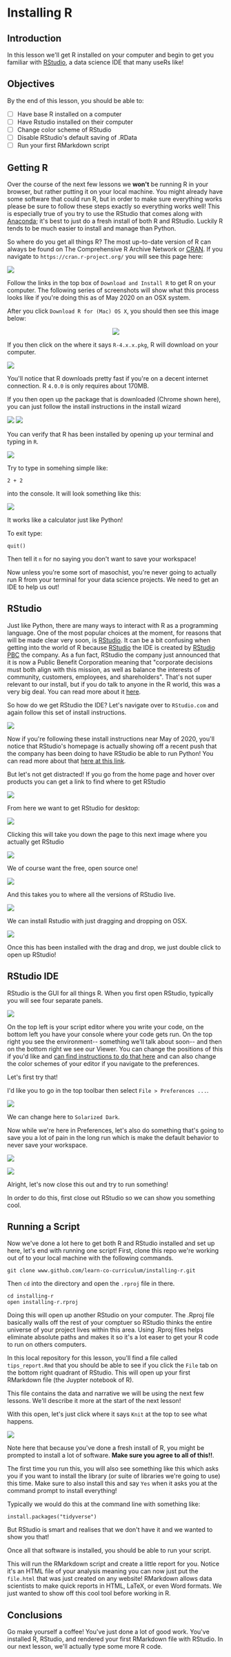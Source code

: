 # Installing R 

## Introduction

In this lesson we'll get R installed on your computer and begin to get you familiar with [RStudio](https://rstudio.com/), a data science IDE that many useRs like! 

## Objectives

By the end of this lesson, you should be able to:

* [ ] Have base R installed on a computer
* [ ] Have Rstudio installed on their computer
* [ ] Change color scheme of RStudio 
* [ ] Disable RStudio's default saving of .RData 
* [ ] Run your first RMarkdown script

## Getting R 

Over the course of the next few lessons we **won't** be running R in your browser, but rather putting it on your local machine.
You might already have some software that could run R, but in order to make sure everything works please be sure to follow these steps exactly so everything works well!
This is especially true of you try to use the RStudio that comes along with [Anaconda](https://www.anaconda.com/); it's best to just do a fresh install of both R and RStudio.
Luckily R tends to be much easier to install and manage than Python. 

So where do you get all things R?
The most up-to-date version of R can always be found on The Comprehensive R Archive Network or [CRAN](https://cran.r-project.org/).
If you navigate to `https://cran.r-project.org/` you will see this page here:

![](img/r-install-1.png)

Follow the links in the top box of `Download and Install R` to get R on your computer.
The following series of screenshots will show what this process looks like if you're doing this as of May 2020 on an OSX system. 

After you click `Download R for (Mac) OS X`, you should then see this image below:

<div style="text-align:center"><img src="img/r-install-2.png" /></div>

If you then click on the where it says `R-4.x.x.pkg`, R will download on your computer. 

![](img/r-install-3.png)

You'll notice that R downloads pretty fast if you're on a decent internet connection.
R `4.0.0` is only requires about 170MB. 

If you then open up the package that is downloaded (Chrome shown here), you can just follow the install instructions in the install wizard 

![](img/r-install-4.png)
![](img/r-install-5.png)

You can verify that R has been installed by opening up your terminal and typing in `R`.

![](img/r-install-6.png)

Try to type in somehing simple like:

```{r}
2 + 2
```

into the console.
It will look something like this: 

![](img/r-install-7.png)

It works like a calculator just like Python! 

To exit type: 

```{r}
quit()
```

Then tell it `n` for no saying you don't want to save your workspace! 

Now unless you're some sort of masochist, you're never going to actually run R from your terminal for your data science projects. 
We need to get an IDE to help us out!


## RStudio

Just like Python, there are many ways to interact with R as a programming language.
One of the most popular choices at the moment, for reasons that will be made clear very soon, is [RStudio]().
It can be a bit confusing when getting into the world of R because [RStudio](https://rstudio.com/products/rstudio/download/) the IDE is created by [RStudio PBC](https://rstudio.com/) the company.
As a fun fact, RStudio the company just announced that it is now a Public Benefit Corporation meaning that "corporate decisions must both align with this mission, as well as balance the interests of community, customers, employees, and shareholders".
That's not super relevant to our install, but if you do talk to anyone in the R world, this was a very big deal.
You can read more about it [here](https://blog.rstudio.com/2020/01/29/rstudio-pbc/). 

So how do we get RStudio the IDE?
Let's navigate over to `RStudio.com` and again follow this set of install instructions.

![](img/r-install-8.png)

Now if you're following these install instructions near May of 2020, you'll notice that RStudio's homepage is actually showing off a recent push that the company has been doing to have RStudio be able to run Python!
You can read more about that [here at this link](https://blog.rstudio.com/2020/04/02/rstudio-connect-1-8-2/).

But let's not get distracted! 
If you go from the home page and hover over products you can get a link to find where to get RStudio

![](img/r-install-9.png)

From here we want to get RStudio for desktop:

![](img/r-install-10.png)

Clicking this will take you down the page to this next image where you actually get RStudio

![](img/r-install-11.png)

We of course want the free, open source one!

![](img/r-install-12.png)

And this takes you to where all the versions of RStudio live.

![](img/r-install-13.png)

We can install Rstudio with just dragging and dropping on OSX.

![](img/r-install-14.png)

Once this has been installed with the drag and drop, we just double click to open up RStudio! 

## RStudio IDE 

RStudio is the GUI for all things R.
When you first open RStudio, typically you will see four separate panels.

![](img/rstudio-1.png)

On the top left is your script editor where you write your code, on the bottom left you have your console where your code gets run.
On the top right you see the environment-- something we'll talk about soon-- and then on the bottom right we see our Viewer. 
You can change the positions of this if you'd like and [can find instructions to do that here](https://support.rstudio.com/hc/en-us/articles/200549016-Customizing-RStudio) and can also change the color schemes of your editor if you navigate to the preferences.

Let's first try that!

I'd like you to go in the top toolbar then select `File > Preferences ...`.

![](img/rstudio-2.png)

We can change here to `Solarized Dark`. 

Now while we're here in Preferences, let's also do something that's going to save you a lot of pain in the long run which is make the default behavior to never save your workspace.

![](img/rstudio-3.png)

![](img/rstudio-4.png)

Alright, let's now close this out and try to run something!

In order to do this, first close out RStudio so we can show you something cool.

## Running a Script

Now we've done a lot here to get both R and RStudio installed and set up here, let's end with running one script!
First, clone this repo we're working out of to your local machine with the following commands.

```
git clone www.github.com/learn-co-curriculum/installing-r.git
```
Then `cd` into the directory and open the `.rproj` file in there.

```
cd installing-r
open installing-r.rproj
```

Doing this will open up another RStudio on your computer.
The .Rproj file basically walls off the rest of your comptuer so RStudio thinks the entire universe of your project lives within this area.
Using .Rproj files helps eliminate absolute paths and makes it so it's a lot easer to get your R code to run on others computers.

In this local repository for this lesson, you'll find a file called `tips_report.Rmd` that you should be able to see if you click the `File` tab on the bottom right quadrant of RStudio.
This will open up your first RMarkdown file (the Juypter notebook of R).

This file contains the data and narrative we will be using the next few lessons.
We'll describe it more at the start of the next lesson!

With this open, let's just click where it says `Knit` at the top to see what happens.

![](img/rstudio-5.png)

Note here that because you've done a fresh install of R, you might be prompted to install a lot of software.
**Make sure you agree to all of this!!**.

The first time you run this, you will also see something like this which asks you if you want to install the library (or suite of libraries we're going to use) this time.
Make sure to also install this and say `Yes` when it asks you at the command prompt to install everything! 

Typically we would do this at the command line with something like:

```{r}
install.packages("tidyverse")
```

But RStudio is smart and realises that we don't have it and we wanted to show you that! 

Once all that software is installed, you should be able to run your script. 

This will run the RMarkdown script and create a little report for you. 
Notice it's an HTML file of your analysis meaning you can now just put the `file.html` that was just created on any website! 
RMarkdown allows data scientists to make quick reports in HTML, LaTeX, or even Word formats.
We just wanted to show off this cool tool before working in R. 

## Conclusions

Go make yourself a coffee!
You've just done a lot of good work.
You've installed R, RStudio, and rendered your first RMarkdown file with RStudio.
In our next lesson, we'll actually type some more R code.

